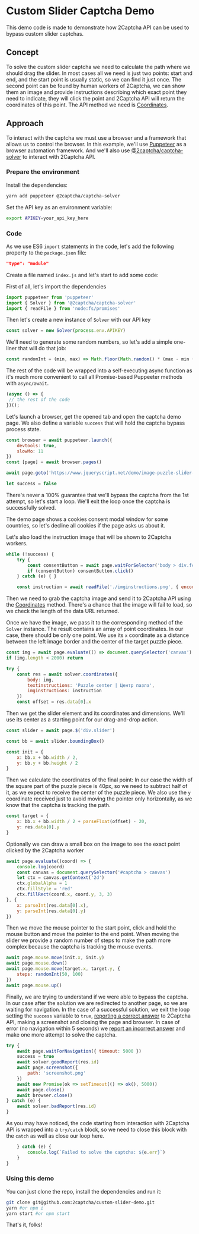 # Custom Slider Captcha Demo

This demo code is made to demonstrate how 2Captcha API can be used to bypass custom slider captchas.


## Concept
To solve the custom slider captcha we need to calculate the path where we should drag the slider. In most cases all we need is just two points: start and end, and the start point is usually static, so we can find it just once. The second point can be found by human workers of 2Captcha, we can show them an image and provide instructions describing which exact point they need to indicate, they will click the point and 2Captcha API will return the coordinates of this point. The API method we need is [Coordinates](https://2captcha.com/api-docs/coordinates).

## Approach

To interact with the captcha we must use a browser and a framework that allows us to control the browser. In this example, we'll use [Puppeteer](https://pptr.dev/) as a browser automation framework. And we'll also use [@2captcha/captcha-solver](https://www.npmjs.com/package/@2captcha/captcha-solver) to interact with 2Captcha API.

### Prepare the environment

Install the dependencies:

```sh
yarn add puppeteer @2captcha/captcha-solver
```

Set the API key as an environment variable:

```sh
export APIKEY=your_api_key_here
```

### Code

As we use ES6 `import` statements in the code, let's add the following property to the `package.json` file:

```json
"type": "module"
```

Create a file named `index.js` and let's start to add some code:

First of all, let's import the dependencies

```js
import puppeteer from 'puppeteer'
import { Solver } from '@2captcha/captcha-solver'
import { readFile } from 'node:fs/promises'
```

Then let's create a new instance of `Solver` with our API key

```js
const solver = new Solver(process.env.APIKEY)
```

We'll need to generate some random numbers, so let's add a simple one-liner that will do that job:

```js
const randomInt = (min, max) => Math.floor(Math.random() * (max - min + 1)) + min;
```

The rest of the code will be wrapped into a self-executing async function as it's much more convenient to call all Promise-based Puppeeter methods with `async/await`.

```js
(async () => {
 // the rest of the code
})();
```

Let's launch a browser, get the opened tab and open the captcha demo page. We also define a variable `success` that will hold the captcha bypass process state.

```js
const browser = await puppeteer.launch({
    devtools: true,
    slowMo: 11
})
const [page] = await browser.pages()

await page.goto('https://www.jqueryscript.net/demo/image-puzzle-slider-captcha/')

let success = false
```

There's never a 100% guarantee that we'll bypass the captcha from the 1st attempt, so let's start a loop. We'll exit the loop once the captcha is successfully solved.

The demo page shows a cookies consent modal window for some countries, so let's decline all cookies if the page asks us about it.

Let's also load the instruction image that will be shown to 2Captcha workers.

```js
while (!success) {
    try {
        const consentButton = await page.waitForSelector('body > div.fc-consent-root > div.fc-dialog-container > div.fc-dialog.fc-choice-dialog > div.fc-footer-buttons-container > div.fc-footer-buttons > button.fc-button.fc-cta-do-not-consent.fc-secondary-button', { timeout: 3000 })
        if (consentButton) consentButton.click()
    } catch (e) { }

    const instruction = await readFile('./imginstructions.png', { encoding: 'base64' })
```

Then we need to grab the captcha image and send it to 2Captcha API using the [Coordinates](https://2captcha.com/api-docs/coordinates) method. There's a chance that the image will fail to load, so we check the length of the data URL returned.

Once we have the image, we pass it to the corresponding method of the `Solver` instance.
The result contains an array of point coordinates. In our case, there should be only one point. We use its `x` coordinate as a distance between the left image border and the center of the target puzzle piece.

```js
const img = await page.evaluate(() => document.querySelector('canvas').toDataURL())
if (img.length < 2000) return

try {
    const res = await solver.coordinates({
        body: img,
        textinstructions: 'Puzzle center | Центр пазла',
        imginstructions: instruction
    })
    const offset = res.data[0].x       
```


Then we get the slider element and its coordinates and dimensions. We'll use its center as a starting point for our drag-and-drop action.

```js
const slider = await page.$('div.slider')

const bb = await slider.boundingBox()

const init = {
    x: bb.x + bb.width / 2,
    y: bb.y + bb.height / 2
}
```

Then we calculate the coordinates of the final point:
In our case the width of the square part of the puzzle piece is 40px, so we need to subtract half of it, as we expect to receive the center of the puzzle piece. We also use the `y` coordinate received just to avoid moving the pointer only horizontally, as we know that the captcha is tracking the path.

```js
const target = {
    x: bb.x + bb.width / 2 + parseFloat(offset) - 20,
    y: res.data[0].y
}
```

Optionally we can draw a small box on the image to see the exact point clicked by the 2Captcha worker

```js
await page.evaluate((coord) => {
    console.log(coord)
    const canvas = document.querySelector('#captcha > canvas')
    let ctx = canvas.getContext('2d')
    ctx.globalAlpha = 1
    ctx.fillStyle = 'red'
    ctx.fillRect(coord.x, coord.y, 3, 3)
}, {
    x: parseInt(res.data[0].x),
    y: parseInt(res.data[0].y)
})
```

Then we move the mouse pointer to the start point, click and hold the mouse button and move the pointer to the end point. When moving the slider we provide a random number of steps to make the path more complex because the captcha is tracking the mouse events.

```js
await page.mouse.move(init.x, init.y)
await page.mouse.down()
await page.mouse.move(target.x, target.y, {
    steps: randomInt(50, 100)
})
await page.mouse.up()
```

Finally, we are trying to understand if we were able to bypass the captcha. In our case after the solution we are redirected to another page, so we are waiting for navigation. In the case of a successful solution, we exit the loop setting the `success` variable to `true`, [reporting a correct answer](https://2captcha.com/api-docs/report-correct) to 2Captcha API, making a screenshot and closing the page and browser. In case of error (no navigation within 5 seconds) we [report an incorrect answer](https://2captcha.com/api-docs/report-incorrect) and make one more attempt to solve the captcha.

```js
try {
    await page.waitForNavigation({ timeout: 5000 })
    success = true
    await solver.goodReport(res.id)
    await page.screenshot({
        path: 'screenshot.png'
    })
    await new Promise(ok => setTimeout(() => ok(), 5000))
    await page.close()
    await browser.close()
} catch (e) {
    await solver.badReport(res.id)
}
```

As you may have noticed, the code starting from interaction with 2Captcha API is wrapped into a `try/catch` block, so we need to close this block with the `catch` as well as close our loop here.

```js
    } catch (e) {
        console.log(`Failed to solve the captcha: ${e.err}`)
    }
}
```

### Using this demo

You can just clone the repo, install  the dependencies and run it:

```sh
git clone git@github.com:2captcha/custom-slider-demo.git
yarn #or npm i
yarn start #or npm start
```

That's it, folks!